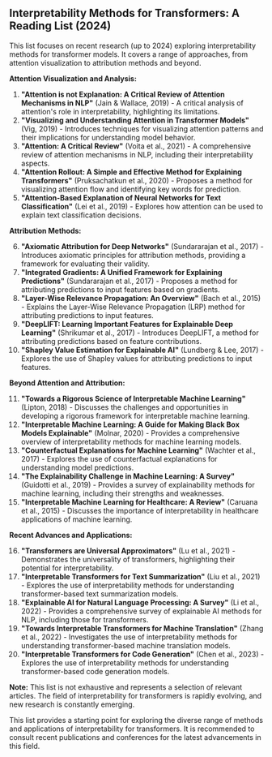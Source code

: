 ## Interpretability Methods for Transformers: A Reading List (2024)

This list focuses on recent research (up to 2024) exploring interpretability methods for transformer models. It covers a range of approaches, from attention visualization to attribution methods and beyond.

**Attention Visualization and Analysis:**

1. **"Attention is not Explanation: A Critical Review of Attention Mechanisms in NLP"** (Jain & Wallace, 2019) - A critical analysis of attention's role in interpretability, highlighting its limitations.
2. **"Visualizing and Understanding Attention in Transformer Models"** (Vig, 2019) - Introduces techniques for visualizing attention patterns and their implications for understanding model behavior.
3. **"Attention: A Critical Review"** (Voita et al., 2021) - A comprehensive review of attention mechanisms in NLP, including their interpretability aspects.
4. **"Attention Rollout: A Simple and Effective Method for Explaining Transformers"** (Pruksachatkun et al., 2020) - Proposes a method for visualizing attention flow and identifying key words for prediction.
5. **"Attention-Based Explanation of Neural Networks for Text Classification"** (Lei et al., 2019) - Explores how attention can be used to explain text classification decisions.

**Attribution Methods:**

6. **"Axiomatic Attribution for Deep Networks"** (Sundararajan et al., 2017) - Introduces axiomatic principles for attribution methods, providing a framework for evaluating their validity.
7. **"Integrated Gradients: A Unified Framework for Explaining Predictions"** (Sundararajan et al., 2017) - Proposes a method for attributing predictions to input features based on gradients.
8. **"Layer-Wise Relevance Propagation: An Overview"** (Bach et al., 2015) - Explains the Layer-Wise Relevance Propagation (LRP) method for attributing predictions to input features.
9. **"DeepLIFT: Learning Important Features for Explainable Deep Learning"** (Shrikumar et al., 2017) - Introduces DeepLIFT, a method for attributing predictions based on feature contributions.
10. **"Shapley Value Estimation for Explainable AI"** (Lundberg & Lee, 2017) - Explores the use of Shapley values for attributing predictions to input features.

**Beyond Attention and Attribution:**

11. **"Towards a Rigorous Science of Interpretable Machine Learning"** (Lipton, 2018) - Discusses the challenges and opportunities in developing a rigorous framework for interpretable machine learning.
12. **"Interpretable Machine Learning: A Guide for Making Black Box Models Explainable"** (Molnar, 2020) - Provides a comprehensive overview of interpretability methods for machine learning models.
13. **"Counterfactual Explanations for Machine Learning"** (Wachter et al., 2017) - Explores the use of counterfactual explanations for understanding model predictions.
14. **"The Explainability Challenge in Machine Learning: A Survey"** (Guidotti et al., 2019) - Provides a survey of explainability methods for machine learning, including their strengths and weaknesses.
15. **"Interpretable Machine Learning for Healthcare: A Review"** (Caruana et al., 2015) - Discusses the importance of interpretability in healthcare applications of machine learning.

**Recent Advances and Applications:**

16. **"Transformers are Universal Approximators"** (Lu et al., 2021) - Demonstrates the universality of transformers, highlighting their potential for interpretability.
17. **"Interpretable Transformers for Text Summarization"** (Liu et al., 2021) - Explores the use of interpretability methods for understanding transformer-based text summarization models.
18. **"Explainable AI for Natural Language Processing: A Survey"** (Li et al., 2022) - Provides a comprehensive survey of explainable AI methods for NLP, including those for transformers.
19. **"Towards Interpretable Transformers for Machine Translation"** (Zhang et al., 2022) - Investigates the use of interpretability methods for understanding transformer-based machine translation models.
20. **"Interpretable Transformers for Code Generation"** (Chen et al., 2023) - Explores the use of interpretability methods for understanding transformer-based code generation models.

**Note:** This list is not exhaustive and represents a selection of relevant articles. The field of interpretability for transformers is rapidly evolving, and new research is constantly emerging. 

This list provides a starting point for exploring the diverse range of methods and applications of interpretability for transformers. It is recommended to consult recent publications and conferences for the latest advancements in this field.